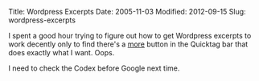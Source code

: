 Title: Wordpress Excerpts
Date: 2005-11-03
Modified: 2012-09-15
Slug: wordpress-excerpts

I spent a good hour trying to figure out how to get Wordpress excerpts to work decently only to find there's a <a href="http://codex.wordpress.org/Customizing_the_Read_More" >more</a> button in the Quicktag bar that does exactly what I want. Oops.

I need to check the Codex before Google next time.
